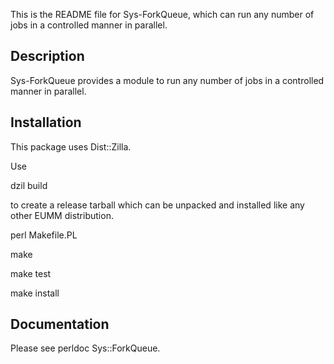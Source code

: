 This is the README file for Sys-ForkQueue, which
can run any number of jobs in a controlled manner in parallel.

## Description

Sys-ForkQueue provides a module
to  run any number of jobs in a controlled manner in parallel.

## Installation

This package uses Dist::Zilla.

Use

dzil build

to create a release tarball which can be
unpacked and installed like any other EUMM
distribution.

perl Makefile.PL

make

make test

make install

## Documentation

Please see perldoc Sys::ForkQueue.
